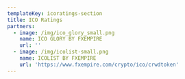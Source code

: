 ```yaml
---
templateKey: icoratings-section
title: ICO Ratings
partners:
  - image: /img/ico_glory_small.png
    name: ICO GLORY BY FXEMPIRE
    url: ''
  - image: /img/icolist-small.png
    name: ICOLIST BY FXEMPIRE
    url: 'https://www.fxempire.com/crypto/ico/crwdtoken'
---
```


